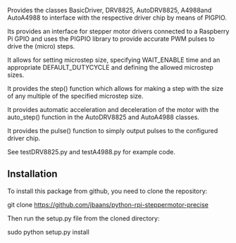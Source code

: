 Provides the classes BasicDriver, DRV8825, AutoDRV8825, A4988and AutoA4988
to interface with the respective driver chip by means of PIGPIO.

Its provides an interface for stepper motor drivers connected to a 
Raspberry Pi GPIO and uses the PIGPIO library to provide accurate PWM 
pulses to drive the (micro) steps.

It allows for setting microstep size, specifying WAIT_ENABLE time
and an appropriate DEFAULT_DUTYCYCLE and defining the allowed microstep
sizes.

It provides the step() function which allows for making a step with
the size of any multiple of the specified microstep size.

It provides automatic acceleration and deceleration of the motor with the 
auto_step() function in the AutoDRV8825 and AutoA4988 classes.

It provides the pulse() function to simply output pulses to the configured
driver chip.

See testDRV8825.py and testA4988.py for example code.


Installation
------------
To install this package from github, you need to clone the repository:

git clone https://github.com/jbaans/python-rpi-steppermotor-precise

Then run the setup.py file from the cloned directory:

sudo python setup.py install


